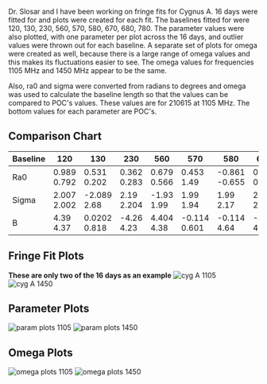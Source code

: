 Dr. Slosar and I have been working on fringe fits for Cygnus A. 16 days were fitted for and plots were created for each fit. The baselines fitted for were 120, 130, 230, 560, 570, 580, 670, 680, 780. The parameter values were also plotted, with one parameter per plot across the 16 days, and outlier values were thrown out for each baseline. A separate set of plots for omega were created as well, because there is a large range of omega values and this makes its fluctuations easier to see. The omega values for frequencies 1105 MHz and 1450 MHz appear to be the same. 

Also, ra0 and sigma were converted from radians to degrees and omega was used to calculate the baseline length so that the values can be compared to POC's values. These values are for 210615 at 1105 MHz. The bottom values for each parameter are POC's.

## Comparison Chart
| Baseline | 120 | 130 | 230 | 560	| 570 | 580 | 670 | 680 | 780 |
| -------- | --- | --- | --- | --- | --- | --- | --- | --- | --- |
Ra0	| 0.989	0.792 | 0.531	0.202	| 0.362	0.283	| 0.679	0.566	| 0.453	1.49 | -0.861	-0.655 | 0.330	0.239	| -0.988	-0.686 | -1.001	-0.752 |
Sigma | 2.007	2.002 |	-2.089	2.68 | 2.19	2.204	| -1.93	1.99	| 1.99	1.94 | 1.99	2.17	| 2.28	2.47	| 2.19	2.14	| -2.13	2.20 |
B | 4.39	4.37	| 0.0202	0.818	| -4.26	4.23	| 4.404	4.38	| -0.114	0.601 | -0.114	4.64 |	-4.34	4.29 |	-9.404	9.35 |	-5.001	4.99 |

## Fringe Fit Plots
**These are only two of the 16 days as an example**
![cyg A 1105](https://user-images.githubusercontent.com/85521958/128782891-95bd266f-3409-402b-90c8-f143699f710e.png)
![cyg A 1450](https://user-images.githubusercontent.com/85521958/128782905-309b8509-f3ca-4ced-9de2-2fce31dc3ae5.png)


## Parameter Plots
![param plots 1105](https://user-images.githubusercontent.com/85521958/128737842-0b9190f5-47c7-420c-8bfe-22bf85d8c8d0.jpeg)
![param plots 1450](https://user-images.githubusercontent.com/85521958/128737802-60b941a9-fd2d-481a-9c77-7a84e371929c.jpeg)

## Omega Plots
![omega plots 1105](https://user-images.githubusercontent.com/85521958/128737396-d99cfdb3-d371-4f97-b872-602cf66c38d2.jpeg)
![omega plots 1450](https://user-images.githubusercontent.com/85521958/128737663-2955131b-d711-425a-8b38-93e37f33e3f1.jpeg)
